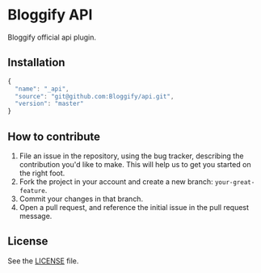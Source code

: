 # Bloggify API
Bloggify official api plugin.

## Installation

```js
{
  "name": "_api",
  "source": "git@github.com:Bloggify/api.git",
  "version": "master"
}
```

## How to contribute

1. File an issue in the repository, using the bug tracker, describing the
   contribution you'd like to make. This will help us to get you started on the
   right foot.
2. Fork the project in your account and create a new branch:
   `your-great-feature`.
3. Commit your changes in that branch.
4. Open a pull request, and reference the initial issue in the pull request
   message.

## License
See the [LICENSE](./LICENSE) file.

